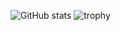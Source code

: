 
![GitHub stats](https://github-readme-stats-araj.vercel.app/api?username=araj-dev&count_private=true)
![trophy](https://github-profile-trophy.vercel.app/?username=araj-dev&rank=-C)
